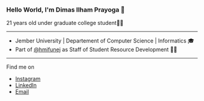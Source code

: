 ### Hello World, I'm Dimas Ilham Prayoga 👋
21 years old under graduate college student👨‍🎓
<hr>

- Jember University | Departement of Computer Science | Informatics 🎓 <br/>
- Part of <span><a href="https://www.instagram.com/hmifunej/">@hmifunej</a></span> as Staff of Student Resource Development :male_detective:

<hr>

Find me on
-  <a href="https://www.instagram.com/dimasip7/">Instagram</a>
-  <a href="https://www.linkedin.com/in/dimasilham7/">LinkedIn</a>
-  <a href="mailto:masdimasilham@gmail.com">Email</a>
